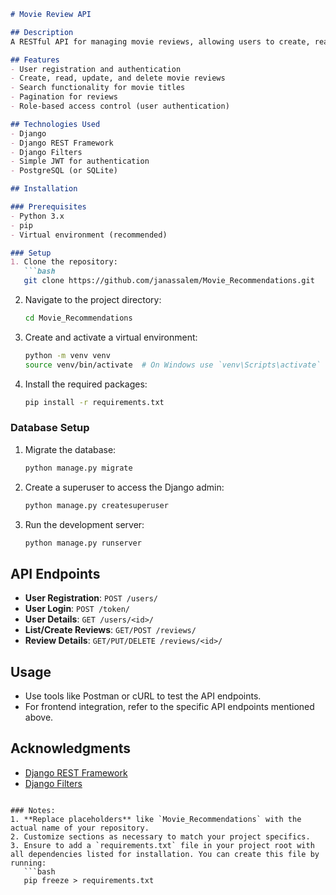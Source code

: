 ```markdown
# Movie Review API

## Description
A RESTful API for managing movie reviews, allowing users to create, read, update, and delete reviews. Users can also register, log in, and filter reviews based on movie titles and ratings.

## Features
- User registration and authentication
- Create, read, update, and delete movie reviews
- Search functionality for movie titles
- Pagination for reviews
- Role-based access control (user authentication)

## Technologies Used
- Django
- Django REST Framework
- Django Filters
- Simple JWT for authentication
- PostgreSQL (or SQLite)

## Installation

### Prerequisites
- Python 3.x
- pip
- Virtual environment (recommended)

### Setup
1. Clone the repository:
   ```bash
   git clone https://github.com/janassalem/Movie_Recommendations.git
   ```
2. Navigate to the project directory:
   ```bash
   cd Movie_Recommendations
   ```
3. Create and activate a virtual environment:
   ```bash
   python -m venv venv
   source venv/bin/activate  # On Windows use `venv\Scripts\activate`
   ```
4. Install the required packages:
   ```bash
   pip install -r requirements.txt
   ```

### Database Setup
1. Migrate the database:
   ```bash
   python manage.py migrate
   ```
2. Create a superuser to access the Django admin:
   ```bash
   python manage.py createsuperuser
   ```
3. Run the development server:
   ```bash
   python manage.py runserver
   ```

## API Endpoints
- **User Registration**: `POST /users/`
- **User Login**: `POST /token/`
- **User Details**: `GET /users/<id>/`
- **List/Create Reviews**: `GET/POST /reviews/`
- **Review Details**: `GET/PUT/DELETE /reviews/<id>/`

## Usage
- Use tools like Postman or cURL to test the API endpoints.
- For frontend integration, refer to the specific API endpoints mentioned above.



## Acknowledgments
- [Django REST Framework](https://www.django-rest-framework.org/)
- [Django Filters](https://django-filter.readthedocs.io/en/stable/)
```

### Notes:
1. **Replace placeholders** like `Movie_Recommendations` with the actual name of your repository.
2. Customize sections as necessary to match your project specifics.
3. Ensure to add a `requirements.txt` file in your project root with all dependencies listed for installation. You can create this file by running:
   ```bash
   pip freeze > requirements.txt
   ``` 

